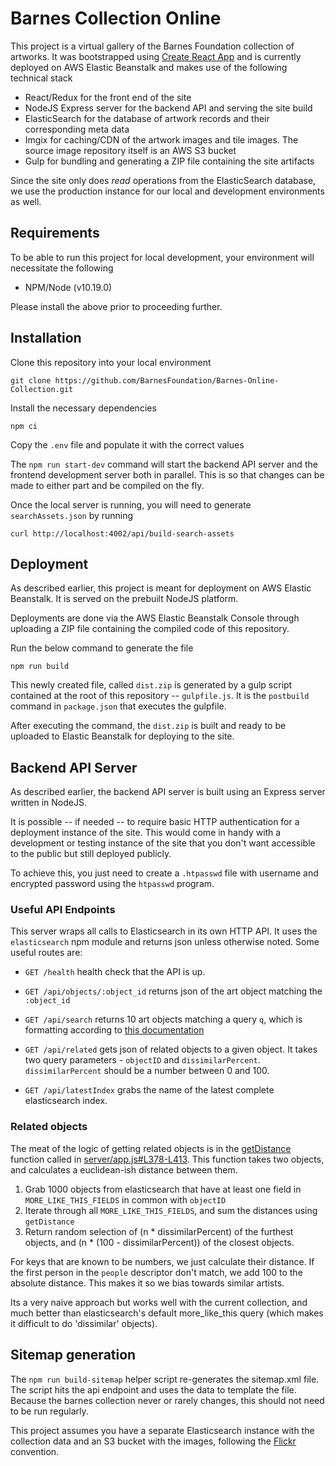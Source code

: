 # Barnes Collection Online

This project is a virtual gallery of the Barnes Foundation collection of artworks.  It was bootstrapped using [Create React App](https://github.com/facebookincubator/create-react-app) and is currently deployed on AWS Elastic Beanstalk and makes use of the following technical stack
- React/Redux for the front end of the site
- NodeJS Express server for the backend API and serving the site build
- ElasticSearch for the database of artwork records and their corresponding meta data
- Imgix for caching/CDN of the artwork images and tile images. The source image repository itself is an AWS S3 bucket
- Gulp for bundling and generating a ZIP file containing the site artifacts

Since the site only does *read* operations from the ElasticSearch database, we use the production instance for our local and development environments as well.

## Requirements

To be able to run this project for local development, your environment will necessitate the following
- NPM/Node (v10.19.0)

Please install the above prior to proceeding further.

## Installation

Clone this repository into your local environment

`git clone https://github.com/BarnesFoundation/Barnes-Online-Collection.git`

Install the necessary dependencies

`npm ci`

Copy the `.env` file and populate it with the correct values

The `npm run start-dev` command will start the backend API server and the frontend development server both in parallel. This is so that changes can be made to either part and be compiled on the fly.

Once the local server is running, you will need to generate `searchAssets.json` by running

`curl http://localhost:4002/api/build-search-assets`

## Deployment

As described earlier, this project is meant for deployment on AWS Elastic Beanstalk. It is served on the prebuilt NodeJS platform. 

Deployments are done via the AWS Elastic Beanstalk Console through uploading a ZIP file containing the compiled code of this repository.

Run the below command to generate the file 

```
npm run build
```

This newly created file, called `dist.zip` is generated by a gulp script contained at the root of this repository -- `gulpfile.js`.
It is the `postbuild` command in `package.json`  that executes the gulpfile.

After executing the command, the `dist.zip` is built and ready to be uploaded to Elastic Beanstalk for deploying to the site.

## Backend API Server

As described earlier, the backend API server is built using an Express server written in NodeJS.  

It is possible -- if needed -- to require basic HTTP authentication for a deployment instance of the site. This would come in handy  with a development or testing instance of the site that you don't want accessible to the public but still deployed publicly. 

To achieve this, you just need to create a `.htpasswd` file with username and encrypted password using the `htpasswd` program.


### Useful API Endpoints
This server wraps all calls to Elasticsearch in its own HTTP API. It uses the `elasticsearch` npm module and returns json unless otherwise noted. Some useful routes are:

- `GET /health` health check that the API is up.

- `GET /api/objects/:object_id` returns json of the art object matching the `:object_id`

- `GET /api/search` returns 10 art objects matching a query `q`, which is formatting according to [this documentation](https://www.elastic.co/guide/en/elasticsearch/client/javascript-api/current/api-reference.html#api-search)

- `GET /api/related` gets json of related objects to a given object. It takes two query parameters - `objectID` and `dissimilarPercent`. `dissimilarPercent` should be a number between 0 and 100.

- `GET /api/latestIndex` grabs the name of the latest complete elasticsearch index.

### Related objects

The meat of the logic of getting related objects is in the [getDistance](https://github.com/BarnesFoundation/barnes-collection-www/blob/master/server/app.js#L338-L364) function called in [server/app.js#L378-L413](https://github.com/BarnesFoundation/barnes-collection-www/blob/master/server/app.js#L378-L413). This function takes two objects, and calculates a euclidean-ish distance between them.

1. Grab 1000 objects from elasticsearch that have at least one field in `MORE_LIKE_THIS_FIELDS` in common with `objectID`
2. Iterate through all `MORE_LIKE_THIS_FIELDS`, and sum the distances using `getDistance`
3. Return random selection of (n * dissimilarPercent) of the furthest objects, and (n * (100 - dissimilarPercent)) of the closest objects.

For keys that are known to be numbers, we just calculate their distance. If the first person in the `people` descriptor don't match, we add 100 to the absolute distance. This makes it so we bias towards similar artists.

Its a very naive approach but works well with the current collection, and much better than elasticsearch's default more_like_this query (which makes it difficult to do 'dissimilar' objects).



## Sitemap generation

The `npm run build-sitemap` helper script re-generates the sitemap.xml file. The script hits the api endpoint and uses the data to template the file. Because the barnes collection never or rarely changes, this should not need to be run regularly.

This project assumes you have a separate Elasticsearch instance with the collection data and an S3 bucket with the images, following the [Flickr](https://www.flickr.com/services/api/misc.urls.html) convention.
